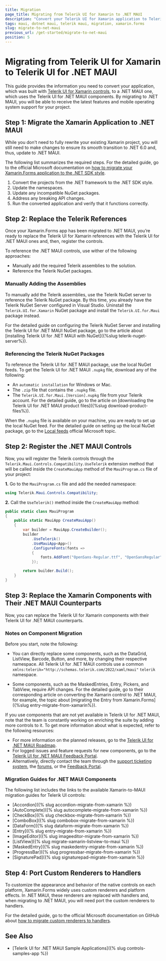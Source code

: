 ```yaml
---
title: Migration
page_title: Migrating from Telerik UI for Xamarin to .NET MAUI
description: "Convert your Telerik UI for Xamarin application to Telerik UI for .NET MAUI by updating the namespaces and the necessary NuGet packages. "
tags: maui, dotnet maui, telerik maui, migration, xamarin.forms
slug: migrate-to-net-maui
previous_url: /get-started/migrate-to-net-maui
position: 5
---
```


# Migrating from Telerik UI for Xamarin to Telerik UI for .NET MAUI

This guide provides the information you need to convert your application, which was built with [Telerik UI for Xamarin controls](https://www.telerik.com/maui-ui#Controls), to a .NET MAUI one, which uses the Telerik UI for .NET MAUI components. By migrating to .NET MAUI, you will be able to receive the latest features and mobile operating system support for your project.

## Step 1: Migrate the Xamarin Application to .NET MAUI

While you don't need to fully rewrite your existing Xamarin project, you will still need to make changes to ensure its smooth transition to .NET 6.0 and, thus, update to .NET MAUI.

The following list summarizes the required steps. For the detailed guide, go to the official Microsoft documentation on [how to migrate your Xamarin.Forms application to the .NET SDK style](https://docs.microsoft.com/en-us/dotnet/maui/get-started/migrate).

1. Convert the projects from the .NET framework to the .NET SDK style.
1. Update the namespaces.
1. Update any incompatible NuGet packages.
1. Address any breaking API changes.
1. Run the converted application and verify that it functions correctly.

## Step 2: Replace the Telerik References

Once your Xamarin.Forms app has been migrated to .NET MAUI, you’re ready to replace the Telerik UI for Xamarin references with the Telerik UI for .NET MAUI ones and, then, register the controls.

To reference the .NET MAUI controls, use wither of the following approaches:

* Manually add the required Telerik assemblies to the solution.
* Reference the Telerik NuGet packages.

### Manually Adding the Assemblies

To manually add the Telerik assemblies, use the Telerik NuGet server to reference the Telerik NuGet package. By this time, you already have the Telerik NuGet Server configured in Visual Studio. Uninstall the `Telerik.UI.for.Xamarin` NuGet package and install the `Telerik.UI.for.Maui` package instead.

For the detailed guide on configuring the Telerik NuGet Server and installing the Telerik UI for .NET MAUI NuGet package, go to the article about [installing Telerik UI for .NET MAUI with NuGet]({%slug telerik-nuget-server%}).

### Referencing the Telerik NuGet Packages

To reference the Telerik UI for .NET MAUI package, use the local NuGet feeds. To get the Telerik UI for .NET MAUI `.nupkg` file, download any of the following:

* An `automatic installation` for Windows or Mac.
* The `.zip` file that contains the `.nupkg` file.
* The `Telerik.UI.for.Maui.[Version].nupkg` file from your Telerik account. For the detailed guide, go to the article on [downloading the Telerik UI for .NET MAUI product files]({%slug download-product-files%}).

When the `.nupkg` file is available on your machine, you are ready to set up the local NuGet feed. For the detailed guide on setting up the local NuGet package, go to the [Local feeds](https://docs.microsoft.com/en-us/nuget/hosting-packages/local-feeds) official Microsoft topic.

## Step 2: Register the .NET MAUI Controls

Now, you will register the Telerik controls through the `Telerik.Maui.Controls.Compatibility.UseTelerik` extension method that will be called inside the `CreateMauiApp` method of the `MauiProgram.cs` file of your project:

**1.** Go to the `MauiProgram.cs` file and add the needed namespace:

```C#
using Telerik.Maui.Controls.Compatibility;
```

**2.** Call the `UseTelerik()` method inside the `CreateMauiApp` method:

```C#
public static class MauiProgram
{
	public static MauiApp CreateMauiApp()
	{
		var builder = MauiApp.CreateBuilder();
		builder
			.UseTelerik()
			.UseMauiApp<App>()
			.ConfigureFonts(fonts =>
			{
				fonts.AddFont("OpenSans-Regular.ttf", "OpenSansRegular");
			});

		return builder.Build();
	}
}
```

## Step 3: Replace the Xamarin Components with Their .NET MAUI Counterparts

Now, you can replace the Telerik UI for Xamarin components with their Telerik UI for .NET MAUI counterparts.

### Notes on Component Migration

Before you start, note the following:

* You can directly replace some components, such as the DataGrid, ListView, Barcode, Button, and more, by changing their respective namespace. All Telerik UI for .NET MAUI controls use a common `xmlns:telerik="http://schemas.telerik.com/2022/xaml/maui"` `telerik` namespace.

* Some components, such as the MaskedEntries, Entry, Pickers, and TabView, require API changes. For the detailed guide, go to their corresponding article on converting the Xamarin control to .NET MAUI, for example, the topic about [migrating the Entry from Xamarin.Forms]({%slug entry-migrate-from-xamarin%}).

If you use components that are not yet available in Telerik UI for .NET MAUI, note that the team is constantly working on enriching the suite by adding more controls to it. To get more information about what is expected, refer to the following resources:

* For more information on the planned releases, go to the [Telerik UI for .NET MAUI Roadmap](https://www.telerik.com/support/whats-new/maui-ui/roadmap).
* For logged issues and feature requests for new components, go to the [Telerik UI for .NET MAUI Feedback Portal](https://feedback.telerik.com/maui).
* Alternatively, directly contact the team through the [support ticketing system](https://www.telerik.com/account/support-center/contact-us/technical-support?pid=2338), the [forums](https://www.telerik.com/forums/maui), or the [Feedback Portal](https://feedback.telerik.com/maui).

### Migration Guides for .NET MAUI Components

The following list includes the links to the available Xamarin-to-MAUI migration guides for Telerik UI controls:

* [Accordion]({% slug accordion-migrate-from-xamarin %})
* [AutoComplete]({% slug autocomplete-migrate-from-xamarin %})
* [CheckBox]({% slug checkbox-migrate-from-xamarin %})
* [ComboBox]({% slug combobox-migrate-from-xamarin %})
* [DataForm]({% slug dataform-migrate-from-xamarin %})
* [Entry]({% slug entry-migrate-from-xamarin %})
* [ImageEditor]({% slug imageeditor-migrate-from-xamarin %})
* [ListView]({% slug migrate-xamarin-listview-to-maui %})
* [MaskedEntry]({% slug maskedentry-migrate-from-xamarin %})
* [ProgressBar]({% slug progressbar-migrate-from-xamarin %})
* [SignaturePad]({% slug signaturepad-migrate-from-xamarin %})

## Step 4: Port Custom Renderers to Handlers

To customize the appearance and behavior of the native controls on each platform, Xamarin.Forms widely uses custom renderers and platform effects. In .NET MAUI, these renderers are replaced with handlers and, when migrating to .NET MAUI, you will need port the custom renderers to handlers.

For the detailed guide, go to the official Microsoft documentation on GitHub about [how to migrate custom renderers to handlers](https://github.com/dotnet/maui/wiki/Porting-Custom-Renderers-to-Handlers).

## See Also

* [Telerik UI for .NET MAUI Sample Applications]({% slug controls-samples-app %})
